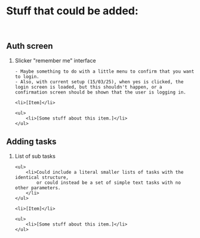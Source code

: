 <h1>Stuff that could be added:</h1>
<br>

<!--Add an ordered list for each section in this format:

<h2>[Section title]</h2>
<ol>
    <li>[Item]</li>

    <ul>
        <li>[Some stuff about this item.]</li>
    </ul>

</ol>


-->

<h2>Auth screen</h2>
<ol>
    <li>Slicker "remember me" interface</li>

    - Maybe something to do with a little menu to confirm that you want to login.
    - Also, with current setup (15/03/25), when yes is clicked, the login screen is loaded, but this shouldn't happen, or a confirmation screen should be shown that the user is logging in.

    <li>[Item]</li>

    <ul>
        <li>[Some stuff about this item.]</li>
    </ul>

</ol>

<h2>Adding tasks</h2>
<ol>
    <li>List of sub tasks</li>

    <ul>
        <li>Could include a literal smaller lists of tasks with the identical structure,
            or could instead be a set of simple text tasks with no other parameters.
        </li>
    </ul>

    <li>[Item]</li>

    <ul>
        <li>[Some stuff about this item.]</li>
    </ul>

</ol>
